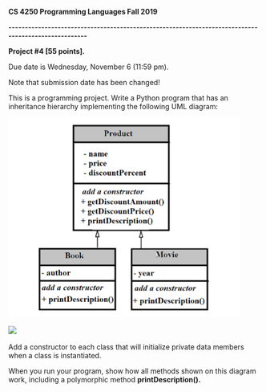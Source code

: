 **CS 4250 Programming Languages Fall 2019**

**----------------------------------------------------------------------------------------------------**

**Project #4 [55 points].**

Due date is Wednesday, November 6 (11:59 pm).

Note that submission date has been changed!

This is a programming project. Write a Python program that has an inheritance hierarchy implementing the following UML diagram:

![Image of UMSL](project4.PNG "te")

![](RackMultipart20200924-4-rahgye_html_6c57ce2726c7e903.png)

Add a constructor to each class that will initialize private data members when a class is instantiated.

When you run your program, show how all methods shown on this diagram work, including a polymorphic method **printDescription().**
